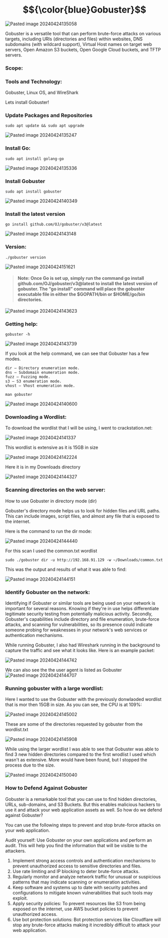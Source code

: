 # $${\color{blue}Gobuster}$$

![Pasted image 20240424135058](https://github.com/lm3nitro/Projects/assets/55665256/2230464c-16a1-4846-8a82-f555f1284119)


Gobuster is a versatile tool that can perform brute-force attacks on various targets, including URIs (directories and files) within websites, DNS subdomains (with wildcard support), Virtual Host names on target web servers, Open Amazon S3 buckets, Open Google Cloud buckets, and TFTP servers.

### Scope:


### Tools and Technology:

Gobuster, Linux OS, and WireShark


Lets install Gobuster!

### Update Packages and Repositories
```
sudo apt update && sudo apt upgrade 
```
![Pasted image 20240424135247](https://github.com/lm3nitro/Projects/assets/55665256/471d412c-2623-429e-95b8-022a89d5a498)

### Install Go:
```
sudo apt install golang-go
```
![Pasted image 20240424135336](https://github.com/lm3nitro/Projects/assets/55665256/ad40d299-1117-4efb-8559-9db0ffdb7b04)

### Install Gobuster
```
sudo apt install gobuster
```
![Pasted image 20240424140349](https://github.com/lm3nitro/Projects/assets/55665256/69fb77e8-0cb3-4431-bd9c-53b74c3323db)

### Install the latest version
```
go install github.com/OJ/gobuster/v3@latest
```
![Pasted image 20240424143148](https://github.com/lm3nitro/Projects/assets/55665256/fd06096b-5888-4be9-b9ac-2a9f115ce732)

### Version:
```
./gobuster version
```
![Pasted image 20240424151621](https://github.com/lm3nitro/Projects/assets/55665256/307e4b0d-eb3c-41d7-9b15-af60c2cd6638)

>#### Note: Once Go is set up, simply run the command go install github.com/OJ/gobuster/v3@latest to install the latest version of gobuster. The “go install” command will place the gobuster executable file in either the $GOPATH/bin or $HOME/go/bin directories.

![Pasted image 20240424143623](https://github.com/lm3nitro/Projects/assets/55665256/67a526dc-c25e-431a-844d-773ec189316d)

### Getting help:
```
gobuster -h
```
![Pasted image 20240424143739](https://github.com/lm3nitro/Projects/assets/55665256/c665e9e9-90ca-4e63-a55e-15f0e591329f)

If you look at the help command, we can see that Gobuster has a few modes.

    dir — Directory enumeration mode.
    dns — Subdomain enumeration mode.
    fuzz — Fuzzing mode.
    s3 — S3 enumeration mode.
    vhost — Vhost enumeration mode.


```
man gobuster
```
![Pasted image 20240424140600](https://github.com/lm3nitro/Projects/assets/55665256/281a41d8-9fbc-4886-9ced-1175b9fe4097)

### Downloading a Wordlist:

To download the wordlist that I will be using, I went to crackstation.net:

![Pasted image 20240424141337](https://github.com/lm3nitro/Projects/assets/55665256/b60a098e-d69b-408a-a7cf-6c88ba55711a)

This wordlist is extensive as it is 15GB in size

![Pasted image 20240424142224](https://github.com/lm3nitro/Projects/assets/55665256/b2d57d56-a1c2-4ed3-953b-00af61d773ce)

Here it is in my Downloads directory

![Pasted image 20240424144327](https://github.com/lm3nitro/Projects/assets/55665256/cee165e3-c2fc-4521-882d-ec84fd88cb34)

### Scanning directories on the web server:

How to use Gobuster in directory mode (dir)

Gobuster's directory mode helps us to look for hidden files and URL paths. This can include images, script files, and almost any file that is exposed to the internet.

Here is the command to run the dir mode:

![Pasted image 20240424144440](https://github.com/lm3nitro/Projects/assets/55665256/4a6d0032-b884-4545-8835-6ff9a907512d)

For this scan I used the common.txt wordlist
```
sudo ./gobuster dir -u http://192.168.91.129 -w ~/Downloads/common.txt
```
This was the output and results of what it was able to find:

![Pasted image 20240424144151](https://github.com/lm3nitro/Projects/assets/55665256/5cf74baf-c6f9-4b49-abeb-3c317c622b8f)

### Identify Gobuster on the network:

Identifying if Gobuster or similar tools are being used on your network is important for several reasons. Knowing if they're in use helps differentiate legitimate security testing from potentially malicious activity. Secondly, Gobuster's capabilities include directory and file enumeration, brute-force attacks, and scanning for vulnerabilities, so its presence could indicate someone probing for weaknesses in your network's web services or authentication mechanisms.

While running Gobuster, I also had Wireshark running in the background to capture the traffic and see what it looks like. Here is an example packet:

![Pasted image 20240424144742](https://github.com/lm3nitro/Projects/assets/55665256/27a47d92-9b52-4749-aec2-117e1e6880e3)

We can also see the the user agent is listed as Gobuster
![Pasted image 20240424144707](https://github.com/lm3nitro/Projects/assets/55665256/d524b8f7-35ad-4367-a2a8-ecf6e41f2127)

### Running gobuster with a large wordlist:

Here I wanted to use the Gobuster with the previously donwlaoded wordlist that is mor then 15GB in size. As you can see, the CPU is at 109%:

![Pasted image 20240424145002](https://github.com/lm3nitro/Projects/assets/55665256/494400bc-6d23-4205-93c1-10511a377396)

These are some of the directories requested by gobuster from the wordlist.txt

![Pasted image 20240424145908](https://github.com/lm3nitro/Projects/assets/55665256/70cad1c1-efb6-49f7-8f3c-a2c7184aeda0)

While using the larger wordlist I was able to see that Gobuster was able to find 3 new hidden directories compared to the first wrodlist I used which wasn't as extensive. More would have been found, but I stopped the process due to the size. 

![Pasted image 20240424150040](https://github.com/lm3nitro/Projects/assets/55665256/1f4b4262-e90d-42c2-b398-078e26f80ee4)

### How to Defend Against Gobuster

Gobuster is a remarkable tool that you can use to find hidden directories, URLs, sub-domains, and S3 Buckets. But this enables malicious hackers to use it and attack your web application assets as well. So how do we defend against Gobuster?

You can use the following steps to prevent and stop brute-force attacks on your web application.

Audit yourself: Use Gobuster on your own applications and perform an audit. This will help you find the information that will be visible to the attackers.

1. Implement strong access controls and authentication mechanisms to prevent unauthorized access to sensitive directories and files.
2. Use rate limiting and IP blocking to deter brute-force attacks.
3. Regularly monitor and analyze network traffic for unusual or suspicious patterns that may indicate scanning or enumeration activities. 
5. Keep software and systems up to date with security patches and configurations to mitigate known vulnerabilities that such tools may exploit.
6. Apply security policies: To prevent resources like S3 from being exposed on the internet, use AWS bucket policies to prevent unauthorized access.
7. Use bot protection solutions: Bot protection services like Cloudflare will stop any brute-force attacks making it incredibly difficult to attack your web application.
